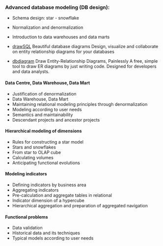 ### Advanced database modeling (DB design):

- Schema design: star - snowflake 
- Normalization and denormalization 
- Introduction to data warehouses and data marts

- [drawSQL](https://drawsql.app/)
Beautiful database diagrams Design, visualize and collaborate on entity relationship diagrams for your databases

- [dbdiagram](https://dbdiagram.io/home)
Draw Entity-Relationship Diagrams, Painlessly
A free, simple tool to draw ER diagrams by just writing code.
Designed for developers and data analysts.

#### Data Centre, Data Warehouse, Data Mart
- Justification of denormalization
- Data Warehouse, Data Mart
- Maintaining relational modeling principles through denormalization
- Modeling according to user needs
- Semantics and maintainability
- Descendant projects and ancestor projects

#### Hierarchical modeling of dimensions
- Rules for constructing a star model
- Stars and snowflakes
- From star to OLAP cube
- Calculating volumes
- Anticipating functional evolutions

#### Modeling indicators
- Defining indicators by business area
- Aggregating indicators
- Pre-calculation and aggregate tables in relational
- Indicator dimension of a hypercube
- Hierarchical aggregation and preparation of aggregated navigation

#### Functional problems
- Data validation
- Historical data and its techniques
- Typical models according to user needs
